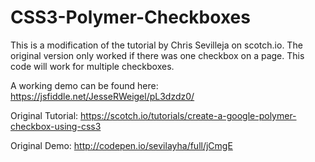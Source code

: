 # CSS3-Polymer-Checkboxes
This is a modification of the tutorial by Chris Sevilleja on scotch.io. The original version only worked if there was one checkbox on a page. This code will work for multiple checkboxes.

A working demo can be found here: https://jsfiddle.net/JesseRWeigel/pL3dzdz0/

Original Tutorial: https://scotch.io/tutorials/create-a-google-polymer-checkbox-using-css3

Original Demo: http://codepen.io/sevilayha/full/jCmgE
